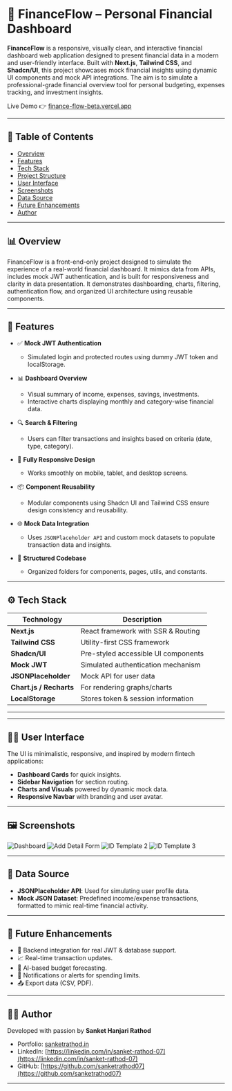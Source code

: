 # 💸 FinanceFlow – Personal Financial Dashboard

**FinanceFlow** is a responsive, visually clean, and interactive financial dashboard web application designed to present financial data in a modern and user-friendly interface. Built with **Next.js**, **Tailwind CSS**, and **Shadcn/UI**, this project showcases mock financial insights using dynamic UI components and mock API integrations. The aim is to simulate a professional-grade financial overview tool for personal budgeting, expenses tracking, and investment insights.

Live Demo 👉 [finance-flow-beta.vercel.app](https://finance-flow-beta.vercel.app)

---

## 📌 Table of Contents

- [Overview](#-overview)
- [Features](#-features)
- [Tech Stack](#-tech-stack)
- [Project Structure](#-project-structure)
- [User Interface](#-user-interface)
- [Screenshots](#-screenshots)
- [Data Source](#-data-source)
- [Future Enhancements](#-future-enhancements)
- [Author](#-author)

---

## 📊 Overview

FinanceFlow is a front-end-only project designed to simulate the experience of a real-world financial dashboard. It mimics data from APIs, includes mock JWT authentication, and is built for responsiveness and clarity in data presentation. It demonstrates dashboarding, charts, filtering, authentication flow, and organized UI architecture using reusable components.

---

## 🚀 Features

- ✅ **Mock JWT Authentication**
  - Simulated login and protected routes using dummy JWT token and localStorage.
- 📊 **Dashboard Overview**

  - Visual summary of income, expenses, savings, investments.
  - Interactive charts displaying monthly and category-wise financial data.

- 🔍 **Search & Filtering**

  - Users can filter transactions and insights based on criteria (date, type, category).

- 📱 **Fully Responsive Design**

  - Works smoothly on mobile, tablet, and desktop screens.

- 📦 **Component Reusability**

  - Modular components using Shadcn UI and Tailwind CSS ensure design consistency and reusability.

- 🌐 **Mock Data Integration**

  - Uses `JSONPlaceholder API` and custom mock datasets to populate transaction data and insights.

- 📁 **Structured Codebase**
  - Organized folders for components, pages, utils, and constants.

---

## ⚙️ Tech Stack

| Technology              | Description                         |
| ----------------------- | ----------------------------------- |
| **Next.js**             | React framework with SSR & Routing  |
| **Tailwind CSS**        | Utility-first CSS framework         |
| **Shadcn/UI**           | Pre-styled accessible UI components |
| **Mock JWT**            | Simulated authentication mechanism  |
| **JSONPlaceholder**     | Mock API for user data              |
| **Chart.js / Recharts** | For rendering graphs/charts         |
| **LocalStorage**        | Stores token & session information  |

---

---

## 🧑‍💻 User Interface

The UI is minimalistic, responsive, and inspired by modern fintech applications:

- **Dashboard Cards** for quick insights.
- **Sidebar Navigation** for section routing.
- **Charts and Visuals** powered by dynamic mock data.
- **Responsive Navbar** with branding and user avatar.

---

## 🖼️ Screenshots

![Dashboard](https://res.cloudinary.com/dq8b6vgab/image/upload/v1744193406/Screenshot_2025-04-09_153836_oltjr6.png)
![Add Detail Form](https://res.cloudinary.com/dq8b6vgab/image/upload/v1744193406/Screenshot_2025-04-09_153802_fb6kfk.png)
![ID Template 2](https://res.cloudinary.com/dq8b6vgab/image/upload/v1744193405/Screenshot_2025-04-09_153856_eqeoa9.png)
![ID Template 3](https://res.cloudinary.com/dq8b6vgab/image/upload/v1744193405/Screenshot_2025-04-09_153903_dqui85.png)


---

## 📡 Data Source

- **JSONPlaceholder API**: Used for simulating user profile data.
- **Mock JSON Dataset**: Predefined income/expense transactions, formatted to mimic real-time financial activity.

---

## 🌟 Future Enhancements

- 🔐 Backend integration for real JWT & database support.
- 📈 Real-time transaction updates.
- 🧮 AI-based budget forecasting.
- 💬 Notifications or alerts for spending limits.
- 📤 Export data (CSV, PDF).

---

## 👨‍💻 Author

Developed with passion by **Sanket Hanjari Rathod**

- Portfolio: [sanketrathod.in](https://sanketrathod.in)
- LinkedIn: [https://linkedin.com/in/sanket-rathod-07](https://linkedin.com/in/sanket-rathod-07)
- GitHub: [https://github.com/sanketrathod07](https://github.com/sanketrathod07)

---
